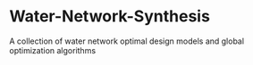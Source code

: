 # Water-Network-Synthesis
A collection of water network optimal design models and global optimization algorithms
